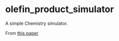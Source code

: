 # olefin_product_simulator

A simple Chemistry simulator.

From [this paper](https://pubs.acs.org/doi/suppl/10.1021/ja303822c/suppl_file/ja303822c_si_001.pdf)